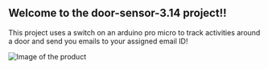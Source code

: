 ## Welcome to the door-sensor-3.14 project!!

This project uses a switch on an arduino pro micro to track activities around a door and send you emails to your assigned email ID!

![Image of the product](http://i.imgur.com/QAQWalH.jpg)
